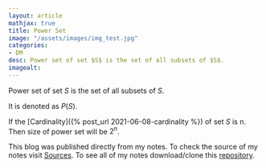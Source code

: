 ```yaml
---
layout: article
mathjax: true
title: Power Set
image: "/assets/images/img_test.jpg"
categories:
- DM
desc: Power set of set $S$ is the set of all subsets of $S$. 
imagealt: 
---
```


Power set of set $S$ is the set of all subsets of $S$.

































































































































































































































































































































































It is denoted as $P(S)$.


































































































































































































































































































































































If the [Cardinality]({% post_url 2021-06-08-cardinality %}) of set $S$ is n. Then size of power set will be $2^n$.


































































































































































































































































































































































This blog was published directly from my notes.
To check the source of my notes visit [Sources](sources.html).
To see all of my notes download/clone this [repository](https://github.com/bovem/CS).